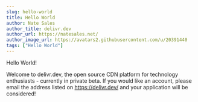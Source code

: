 ```yaml
---
slug: hello-world
title: Hello World
author: Nate Sales
author_title: delivr.dev
author_url: https://natesales.net/
author_image_url: https://avatars2.githubusercontent.com/u/20391440
tags: ["Hello World"]
---
```


Hello World!

Welcome to delivr.dev, the open source CDN platform for technology enthusiasts - currently in private beta. If you would like an account, please email the address listed on https://delivr.dev/ and your application will be considered!
